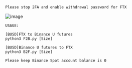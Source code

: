     Please stop 2FA and enable withdrawal password for FTX
   ![image](https://user-images.githubusercontent.com/74540418/135208590-d58fd3dc-b7f1-4c37-a059-777ffd0cc2a2.png)




    USAGE:
    
    [BUSD]FTX to Binance U futures
    python3 F2B.py [Size]

    [BUSD]Binance U futures to FTX
    python3 B2F.py [Size]

    Please keep Binance Spot account balance is 0

